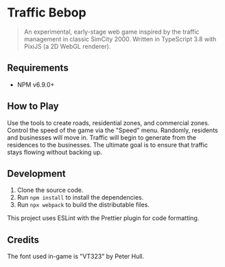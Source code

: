 # Traffic Bebop

> An experimental, early-stage web game inspired by the traffic management in classic SimCity 2000. Written in TypeScript 3.8 with PixiJS (a 2D WebGL renderer).



## Requirements

- NPM v6.9.0+



## How to Play

Use the tools to create roads, residential zones, and commercial zones. Control the speed of the game via the "Speed" menu. Randomly, residents and businesses will move in. Traffic will begin to generate from the residences to the businesses. The ultimate goal is to ensure that traffic stays flowing without backing up.



## Development

1. Clone the source code.
2. Run `npm install` to install the dependencies.
3. Run `npx webpack` to build the distributable files.

This project uses ESLint with the Prettier plugin for code formatting.



## Credits

The font used in-game is "VT323" by Peter Hull.
